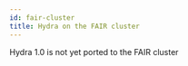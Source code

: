 ```yaml
---
id: fair-cluster
title: Hydra on the FAIR cluster
---
```


Hydra 1.0 is not yet ported to the FAIR cluster
